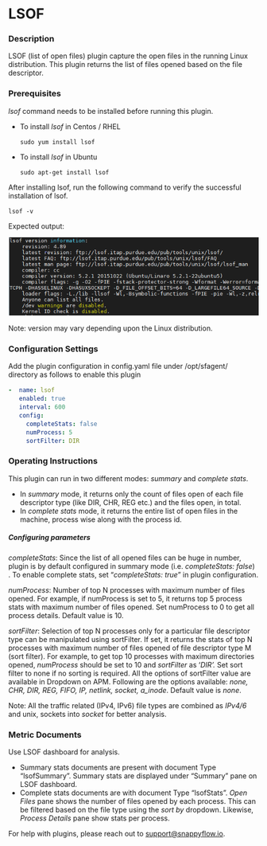 # LSOF

### Description

LSOF (list of open files) plugin capture the open files in the running Linux distribution. This plugin returns the list of files opened based on the file descriptor.

### Prerequisites

*lsof* command needs to be installed before running this plugin.

- To install *lsof* in Centos / RHEL

  ```
  sudo yum install lsof
  ```

- To install *lsof* in Ubuntu

  ```
  sudo apt-get install lsof
  ```

After installing lsof, run the following command to verify the successful installation of lsof.

```
lsof -v
```

 Expected output:

![lsofcheck](images/lsofcheck.PNG)

Note: version may vary depending upon the Linux distribution.

###  Configuration Settings
Add the plugin configuration in config.yaml file under /opt/sfagent/ directory as follows to enable this plugin

```yaml
-  name: lsof
   enabled: true
   interval: 600
   config:
     completeStats: false
     numProcess: 5
     sortFilter: DIR
```


### Operating Instructions

This plugin can run in two different modes: *summary* and *complete stats*.

- In *summary* mode, it returns only the count of files open of each file descriptor type (like DIR, CHR, REG etc.) and the files open, in total.
- In *complete stats* mode, it returns the entire list of open files in the machine, process wise along with the process id.

##### Configuring parameters

*completeStats*: Since the list of all opened files can be huge in number, plugin is by default configured in summary mode (i.e. *completeStats: false*) . To enable complete stats, set “*completeStats: true*” in plugin configuration. 

*numProcess*: Number of top N processes with maximum number of files opened. For example, if numProcess is set to 5, it returns top 5 process stats with maximum number of files opened. Set numProcess to 0 to get all process details. Default value is 10.

*sortFilter*:  Selection of top N processes only for a particular file descriptor type can be manipulated using sortFilter.  If set, it returns the stats of top N processes with maximum number of files opened of file descriptor type M (sort filter). For example, to get top 10 processes with maximum directories opened, *numProcess* should be set to 10 and *sortFilter* as ‘*DIR’.* Set sort filter to none if no sorting is required. All the options of sortFilter value are available in Dropdown on APM. Following are the options available: *none, CHR, DIR, REG, FIFO, IP, netlink, socket, a_inode*. Default value is *none*.

Note: All the traffic related (IPv4, IPv6) file types are combined as *IPv4/6* and unix, sockets into *socket* for better analysis.

### Metric Documents

Use LSOF dashboard for analysis.

- Summary stats documents are present with document Type “lsofSummary”. Summary stats are displayed under “Summary” pane on LSOF dashboard.
- Complete stats documents are with document Type “lsofStats”. *Open Files* pane shows the number of files opened by each process. This can be filtered based on the file type using the *sort by* dropdown. Likewise, *Process Details*  pane show stats per process.

For help with plugins, please reach out to support@snappyflow.io.
